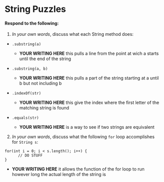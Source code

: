 # String Puzzles
#### Respond to the following:

1. *In your own words*, discuss what each String method does:
  * `.substring(a)`
    * **YOUR WRITING HERE**
    this pulls a line from the point at wich a starts until the end of the string

  * `.substring(a, b)`
    * **YOUR WRITING HERE**
    this pulls a part of the string starting at a until b but not including b

  * `.indexOf(str)`
    * **YOUR WRITING HERE**
    this give the index where the first letter of the matching string is found

  * `.equals(str)`
    * **YOUR WRITING HERE**
is a way to see if two strings are equivalent

2. *In your own words*, discuss what the following `for` loop accomplishes for `String s`:
```
for(int i = 0; i < s.length(); i++) {
      // DO STUFF
}
```
  * **YOUR WRITING HERE**
it allows the function of the for loop to run however long the actual length of the string is

